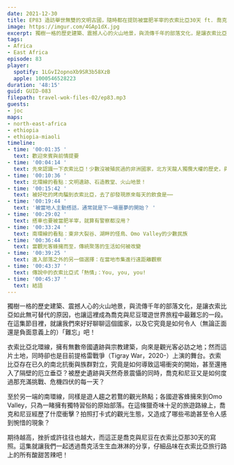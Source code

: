 ```yaml
---
date: 2021-12-30
title: EP83 造訪舉世無雙的文明古國，隨時都在提防被當肥羊宰的衣索比亞30天 ft. 喬克
image: https://imgur.com/4GAp1dX.jpg
excerpt: 獨樹一格的歷史建築、震撼人心的火山地景，與流傳千年的部落文化，是讓衣索比亞如此無可替代的原因，也讓這裡成為喬克與尼豆環遊世界旅程中最難忘的一段。在這集節目裡，就讓我們來好好聊聊這個國家，以及它究竟是如何令人（無論正面還是負面意義上的）「難忘」吧！
tags:
- Africa
- East Africa
episode: 83
player:
  spotify: 1LGvI2opnoXb9SR3b58XzB
  apple: 1000546528223
duration: '48:15'
guid: GUID-083
filepath: travel-wok-files-02/ep83.mp3
guests:
- joc
maps:
- north-east-africa
- ethiopia
- ethiopia-miaoli
timeline:
- time: '00:01:35 '
  text: 歡迎來賓與前情提要
- time: '00:04:14 '
  text: 先來認識一下衣索比亞！少數沒被殖民過的非洲國家，北方天龍人獨攬大權的歷史，與提格雷戰爭
- time: '00:10:36 '
  text: 北環線的看點：文明遺跡、石造教堂、火山地景！
- time: '00:15:42 '
  text: 被好吃的烤肉騙到衣索比亞，去了卻發現原來每天的飲食是⋯⋯
- time: '00:19:44 '
  text: '被當地人主動搭話，通常就是下一場噩夢的開始？ '
- time: '00:29:02 '
  text: 搭車也要被當肥羊宰，就算有警察都沒用？
- time: '00:33:24 '
  text: 南環線的看點：東非大裂谷、湖畔的怪鳥、Omo Valley的少數民族
- time: '00:36:44 '
  text: 當觀光客蜂擁而至，傳統聚落的生活如何被改變
- time: '00:39:25 '
  text: 進入部落之外的另一個選擇：在當地市集進行遠距離觀察
- time: '00:43:37 '
  text: 傳說中的衣索比亞式「熱情」：You, you, you!
- time: '00:45:37 '
  text: 結語
---
```

獨樹一格的歷史建築、震撼人心的火山地景，與流傳千年的部落文化，是讓衣索比亞如此無可替代的原因，也讓這裡成為喬克與尼豆環遊世界旅程中最難忘的一段。在這集節目裡，就讓我們來好好聊聊這個國家，以及它究竟是如何令人（無論正面還是負面意義上的）「難忘」吧！

衣索比亞北環線，擁有無數帝國遺跡與宗教建築，向來是觀光客必訪之地；然而這片土地，同時卻也是目前提格雷戰爭（Tigray War，2020-）上演的舞台。衣索比亞存在已久的南北抗衡與族群對立，究竟是如何導致這場衝突的開始，甚至還捲入了隔壁的厄立垂亞？被歷史遺跡與天然奇景震懾的同時，喬克和尼豆又是如何度過那充滿挑戰、危機四伏的每一天？

至於另一端的南環線，同樣是遊人趨之若鶩的觀光熱點；各國遊客蜂擁來到Omo Valley，只為一睹擁有獨特習俗的原始部落。在這條獵奇味十足的旅遊路線上，喬克和尼豆經歷了什麼衝擊？拍照打卡式的觀光生態，又造成了哪些弔詭甚至令人感到惋惜的現象？

期待越高，挫折或許往往也越大，而這正是喬克與尼豆在衣索比亞那30天的寫照。這集就讓我們一起透過喬克活生生血淋淋的分享，仔細品味在衣索比亞旅行路上的所有酸甜苦辣吧！

